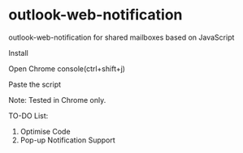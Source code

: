 # outlook-web-notification
outlook-web-notification for shared mailboxes based on JavaScript

Install

Open Chrome console(ctrl+shift+j)

Paste the script

Note: Tested in Chrome only.

TO-DO List:

1. Optimise Code
2. Pop-up Notification Support
